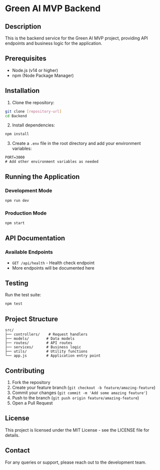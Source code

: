 # Green AI MVP Backend

## Description
This is the backend service for the Green AI MVP project, providing API endpoints and business logic for the application.

## Prerequisites
- Node.js (v14 or higher)
- npm (Node Package Manager)

## Installation

1. Clone the repository:
```bash
git clone [repository-url]
cd Backend
```

2. Install dependencies:
```bash
npm install
```

3. Create a `.env` file in the root directory and add your environment variables:
```env
PORT=3000
# Add other environment variables as needed
```

## Running the Application

### Development Mode
```bash
npm run dev
```

### Production Mode
```bash
npm start
```

## API Documentation

### Available Endpoints
- `GET /api/health` - Health check endpoint
- More endpoints will be documented here

## Testing
Run the test suite:
```bash
npm test
```

## Project Structure
```
src/
├── controllers/    # Request handlers
├── models/        # Data models
├── routes/        # API routes
├── services/      # Business logic
├── utils/         # Utility functions
└── app.js         # Application entry point
```

## Contributing
1. Fork the repository
2. Create your feature branch (`git checkout -b feature/amazing-feature`)
3. Commit your changes (`git commit -m 'Add some amazing feature'`)
4. Push to the branch (`git push origin feature/amazing-feature`)
5. Open a Pull Request

## License
This project is licensed under the MIT License - see the LICENSE file for details.

## Contact
For any queries or support, please reach out to the development team.
